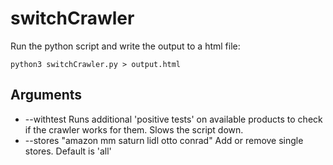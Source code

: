 # switchCrawler

Run the python script and write the output to a html file:

    python3 switchCrawler.py > output.html

## Arguments

- --withtest Runs additional 'positive tests' on available products to check if the crawler works for them. Slows the script down.
- --stores "amazon mm saturn lidl otto conrad" Add or remove single stores. Default is 'all'
